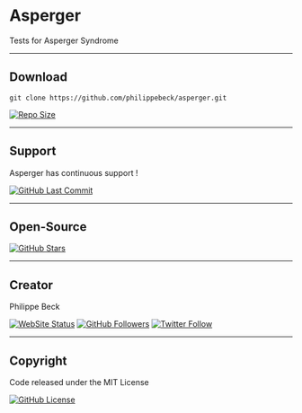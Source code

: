 # Asperger

Tests for Asperger Syndrome

---

## Download

`git clone https://github.com/philippebeck/asperger.git`  
  
[![Repo Size](https://img.shields.io/github/repo-size/philippebeck/asperger.svg?label=Repo+Size)](https://github.com/philippebeck/asperger/tree/master)

---

## Support

Asperger has continuous support !

[![GitHub Last Commit](https://img.shields.io/github/last-commit/philippebeck/asperger.svg?label=Last+Commit)](https://github.com/philippebeck/asperger/commits/master)

---

## Open-Source

[![GitHub Stars](https://img.shields.io/github/stars/philippebeck/asperger.svg?label=GitHub+:+Asperger+|+Stars)](https://github.com/philippebeck/asperger)

---

## Creator

Philippe Beck

[![WebSite Status](https://img.shields.io/website-up-down-green-red/https/philippebeck.net.svg?label=https://philippebeck.net)](https://philippebeck.net)
[![GitHub Followers](https://img.shields.io/github/followers/philippebeck.svg?label=GitHub+:+philippebeck+|+Followers)](https://github.com/philippebeck)
[![Twitter Follow](https://badgen.net/twitter/follow/ph_beck)](https://twitter.com/ph_beck)

---

## Copyright

Code released under the MIT License

[![GitHub License](https://img.shields.io/github/license/philippebeck/asperger.svg?label=License)](https://github.com/philippebeck/asperger/blob/master/LICENSE)

